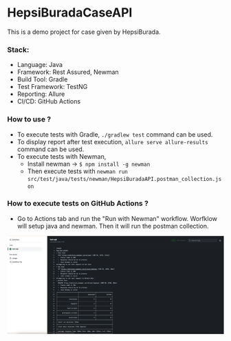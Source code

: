 # HepsiBuradaCaseAPI

This is a demo project for case given by HepsiBurada.

### Stack:
- Language: Java
- Framework: Rest Assured, Newman
- Build Tool: Gradle
- Test Framework: TestNG
- Reporting: Allure
- CI/CD: GitHub Actions


### How to use ?
- To execute tests with Gradle, `./gradlew test` command can be used.
- To display report after test execution, `allure serve allure-results` command can be used.
- To execute tests with Newman,
  - Install newman -> `$ npm install -g newman`
  - Then execute tests with `newman run src/test/java/tests/newman/HepsiBuradaAPI.postman_collection.json`


### How to execute tests on GitHub Actions ?
- Go to Actions tab and run the "Run with Newman" workflow. Worfklow will setup java and newman. Then it will run the postman collection.


![readme_img_1.png](images%2Freadme_img_1.png)
